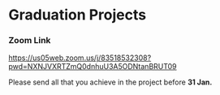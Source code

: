 
# Graduation Projects
### Zoom Link
https://us05web.zoom.us/j/83518532308?pwd=NXNJVXRTZmQ0dnhuU3A5ODNtanBRUT09

<!--Our next meeting for the following projects will be on ** 2 Feb.** Insha Allah.-->
Please send all that you achieve in the project before **31 Jan.**

<!--
Our next meeting for the following projects will be on **Friday 29 Dec.**, Insha Allah:
- @ 19:00 - Currency Vision for Visually Impaired
- @ 19:15 - Inventory Management
- @ 19:30 - On-demand Nursing and Medical Services System
- @ 19:45 - Developing Small and Midsize Enterprise Using Introductory Sites
-->



<!--
Our meeting for the following projects will be on **13 Dec. at 7:00 pm** <ins>(Both Teams together)</ins>, Insha Allah. 
- Currency Detection
- Inventory Management
-->



<!--
Our next meeting for the following projects will be on **Friday 1 Dec.**, Insha Allah. 
- @ 19:00 - Developing emerging and small companies
- @ 19:45 - Currency Detection
  
Our next meeting for the following projects will be on **Saturday 2 Dec.**, Insha Allah. 
- @ 19:00 - Nursing and medical services
- @ 19:45 - Inventory Management
-->

<!--
Our next meeting will be on **Saturday 25 Nov.**, Insha Allah. 
- @ 19:00 - Developing emerging and small companies
- @ 19:45 - Currency Detection
- @ 20:30 - Nursing and medical services
- @ 21:15 - Inventory Management
-->
<!--
Our next meeting will be on Saturday 25 Nov., Insha Allah. 
- @ 19:00 - Group 1 (Nursing and medical services)
- @ 19:45 - Group 2 (Developing emerging and small companies)
- @ 20:30 - Group 3 (Inventory management)
- @ 21:15 - Group 4 (Project 7)
-->
<!--Currency detection -->


<!--
```diff
- I am in the Zoom meeting now, you can attend.
```
-->
